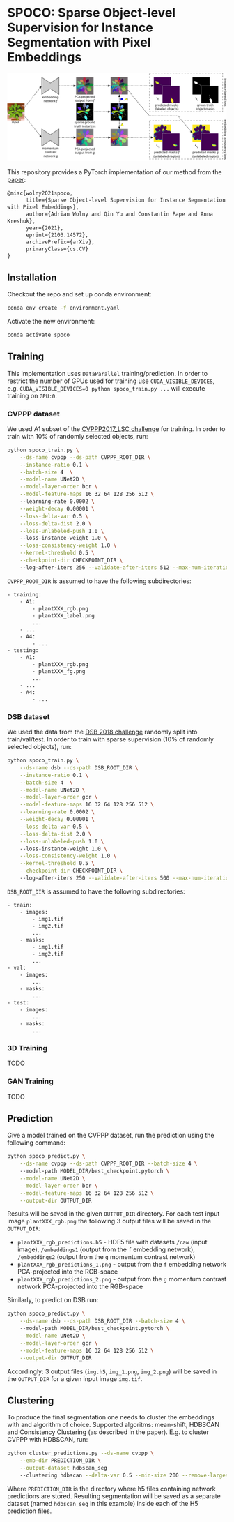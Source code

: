 # SPOCO: Sparse Object-level Supervision for Instance Segmentation with Pixel Embeddings

![alt text](./img/Figure2.svg)

This repository provides a PyTorch implementation of our method from the [paper](https://arxiv.org/abs/2103.14572):

```
@misc{wolny2021spoco,
      title={Sparse Object-level Supervision for Instance Segmentation with Pixel Embeddings}, 
      author={Adrian Wolny and Qin Yu and Constantin Pape and Anna Kreshuk},
      year={2021},
      eprint={2103.14572},
      archivePrefix={arXiv},
      primaryClass={cs.CV}
}
```

## Installation
Checkout the repo and set up conda environment:
```bash
conda env create -f environment.yaml
```

Activate the new environment:
```bash
conda activate spoco
```

## Training
This implementation uses `DataParallel` training/prediction. In order to restrict the number of GPUs used for training
use `CUDA_VISIBLE_DEVICES`, e.g. `CUDA_VISIBLE_DEVICES=0 python spoco_train.py ...` will execute training on `GPU:0`.

### CVPPP dataset 
We used A1 subset of the [CVPPP2017_LSC challenge](https://competitions.codalab.org/competitions/18405) for training. In order to train with 10% of randomly selected objects, run:
```bash
python spoco_train.py \
    --ds-name cvppp --ds-path CVPPP_ROOT_DIR \
    --instance-ratio 0.1 \
    --batch-size 4  \
    --model-name UNet2D \
    --model-layer-order bcr \
    --model-feature-maps 16 32 64 128 256 512 \ 
    --learning-rate 0.0002 \
    --weight-decay 0.00001 \
    --loss-delta-var 0.5 \
    --loss-delta-dist 2.0 \
    --loss-unlabeled-push 1.0 \ 
    --loss-instance-weight 1.0 \
    --loss-consistency-weight 1.0 \
    --kernel-threshold 0.5 \
    --checkpoint-dir CHECKPOINT_DIR \ 
    --log-after-iters 256 --validate-after-iters 512 --max-num-iterations 80000 
```

`CVPPP_ROOT_DIR` is assumed to have the following subdirectories:
```
- training:
    - A1:
        - plantXXX_rgb.png
        - plantXXX_label.png
        ...
    - ...
    - A4:
        - ...
- testing:
    - A1:
        - plantXXX_rgb.png
        - plantXXX_fg.png
        ...
    - ...
    - A4:
        - ...

```

### DSB dataset
We used the data from the [DSB 2018 challenge](https://www.kaggle.com/c/data-science-bowl-2018) randomly split into
train/val/test. In order to train with sparse supervision (10% of randomly selected objects), run:
```bash
python spoco_train.py \
    --ds-name dsb --ds-path DSB_ROOT_DIR \
    --instance-ratio 0.1 \
    --batch-size 4  \
    --model-name UNet2D \
    --model-layer-order gcr \
    --model-feature-maps 16 32 64 128 256 512 \
    --learning-rate 0.0002 \
    --weight-decay 0.00001 \
    --loss-delta-var 0.5 \
    --loss-delta-dist 2.0 \
    --loss-unlabeled-push 1.0 \ 
    --loss-instance-weight 1.0 \
    --loss-consistency-weight 1.0 \
    --kernel-threshold 0.5 \
    --checkpoint-dir CHECKPOINT_DIR \ 
    --log-after-iters 250 --validate-after-iters 500 --max-num-iterations 100000 
```

`DSB_ROOT_DIR` is assumed to have the following subdirectories:
```
- train:
    - images:
        - img1.tif
        - img2.tif
        ...
    - masks:
        - img1.tif
        - img2.tif
        ...
- val:
    - images:
        ...
    - masks:
        ...
- test:
    - images:
        ...
    - masks:
        ...
```

### 3D Training

TODO

### GAN Training

TODO

## Prediction
Give a model trained on the CVPPP dataset, run the prediction using the following command:
```bash
python spoco_predict.py \
    --ds-name cvppp --ds-path CVPPP_ROOT_DIR --batch-size 4 \ 
    --model-path MODEL_DIR/best_checkpoint.pytorch \
    --model-name UNet2D \
    --model-layer-order bcr \
    --model-feature-maps 16 32 64 128 256 512 \
    --output-dir OUTPUT_DIR
```
Results will be saved in the given `OUTPUT_DIR` directory. For each test input image `plantXXX_rgb.png` the following
3 output files will be saved in the `OUTPUT_DIR`:
* `plantXXX_rgb_predictions.h5` - HDF5 file with datasets `/raw` (input image), `/embeddings1` (output from the `f` embedding network), `/embeddings2` (output from the `g` momentum contrast network)
* `plantXXX_rgb_predictions_1.png` - output from the `f` embedding network PCA-projected into the RGB-space
* `plantXXX_rgb_predictions_2.png` - output from the `g` momentum contrast network PCA-projected into the RGB-space

Similarly, to predict on DSB run:
```bash
python spoco_predict.py \
    --ds-name dsb --ds-path DSB_ROOT_DIR --batch-size 4 \ 
    --model-path MODEL_DIR/best_checkpoint.pytorch \
    --model-name UNet2D \
    --model-layer-order gcr \
    --model-feature-maps 16 32 64 128 256 512 \
    --output-dir OUTPUT_DIR
```
Accordingly: 3 output files (`img.h5`, `img_1.png`, `img_2.png`) will be saved in the `OUTPUT_DIR` for a given input image `img.tif`.

## Clustering
To produce the final segmentation one needs to cluster the embeddings with and algorithm of choice. Supported
algoritms: mean-shift, HDBSCAN and Consistency Clustering (as described in the paper). E.g. to cluster CVPPP with HDBSCAN, run:
```bash
python cluster_predictions.py --ds-name cvppp \
    --emb-dir PREDICTION_DIR \
    --output-dataset hdbscan_seg
    --clustering hdbscan --delta-var 0.5 --min-size 200 --remove-largest
```

Where `PREDICTION_DIR` is the directory where h5 files containing network predictions are stored. Resulting segmentation
will be saved as a separate dataset (named `hdbscan_seg` in this example) inside each of the H5 prediction files.